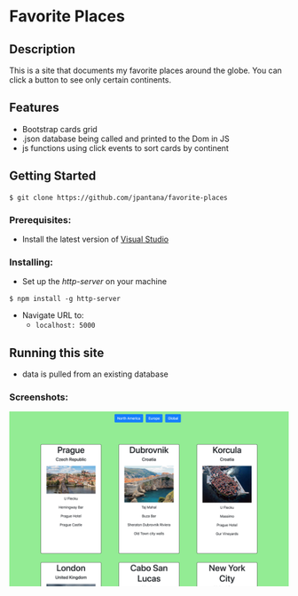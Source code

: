 # Favorite Places

## Description
This is a site that documents my favorite places around the globe. You can click a button to see only certain continents.

## Features
* Bootstrap cards grid
* .json database being called and printed to the Dom in JS
* js functions using click events to sort cards by continent

## Getting Started
```
$ git clone https://github.com/jpantana/favorite-places
```
### Prerequisites:

- Install the latest version of [Visual Studio](https://code.visualstudio.com/download)
    
### Installing:

* Set up the _http-server_ on your machine
```
$ npm install -g http-server
```
  * Navigate URL to:
    * `localhost: 5000`
    
## Running this site
- data is pulled from an existing database

### Screenshots:

![Image of the website.](https://raw.githubusercontent.com/jpantana/favorite-places/master/imgs/Screen%20Shot%202019-04-05%20at%2010.42.48%20AM.png "screenshot of favorite places site.")




